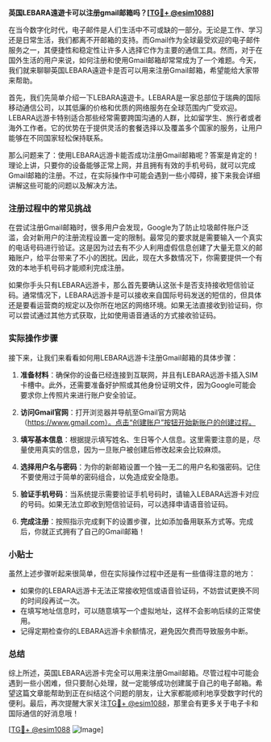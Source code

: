 **英国LEBARA遠遊卡可以注册gmail邮箱吗？[[TG💪+ @esim1088](https://t.me/s/esim1088)]**

在当今数字化时代，电子邮件是人们生活中不可或缺的一部分。无论是工作、学习还是日常生活，我们都离不开邮箱的支持。而Gmail作为全球最受欢迎的电子邮件服务之一，其便捷性和稳定性让许多人选择它作为主要的通信工具。然而，对于在国外生活的用户来说，如何注册和使用Gmail邮箱却常常成为了一个难题。今天，我们就来聊聊英国LEBARA遠遊卡是否可以用来注册Gmail邮箱，希望能给大家带来帮助。

首先，我们先简单介绍一下LEBARA遠遊卡。LEBARA是一家总部位于瑞典的国际移动通信公司，以其低廉的价格和优质的网络服务在全球范围内广受欢迎。LEBARA远游卡特别适合那些经常需要跨国沟通的人群，比如留学生、旅行者或者海外工作者。它的优势在于提供灵活的套餐选择以及覆盖多个国家的服务，让用户能够在不同国家轻松保持联系。

那么问题来了：使用LEBARA远游卡能否成功注册Gmail邮箱呢？答案是肯定的！理论上讲，只要你的设备能够正常上网，并且拥有有效的手机号码，就可以完成Gmail邮箱的注册。不过，在实际操作中可能会遇到一些小障碍，接下来我会详细讲解这些可能的问题以及解决方法。

### 注册过程中的常见挑战

在尝试注册Gmail邮箱时，很多用户会发现，Google为了防止垃圾邮件账户泛滥，会对新用户的注册流程设置一定的限制。最常见的要求就是需要输入一个真实的电话号码进行验证。这是因为过去有不少人利用虚假信息创建了大量无意义的邮箱账户，给平台带来了不小的困扰。因此，现在大多数情况下，你需要提供一个有效的本地手机号码才能顺利完成注册。

如果你手头只有LEBARA远游卡，那么首先要确认这张卡是否支持接收短信验证码。通常情况下，LEBARA远游卡是可以接收来自国际号码发送的短信的，但具体还是要看运营商的规定以及你所在地区的网络环境。如果无法直接收到验证码，你可以尝试通过其他方式获取，比如使用语音通话的方式接收验证码。

### 实际操作步骤

接下来，让我们来看看如何用LEBARA远游卡注册Gmail邮箱的具体步骤：

1. **准备材料**：确保你的设备已经连接到互联网，并且有LEBARA远游卡插入SIM卡槽中。此外，还需要准备好护照或其他身份证明文件，因为Google可能会要求你上传照片来进行账户安全验证。

2. **访问Gmail官网**：打开浏览器并导航至Gmail官方网站（https://www.gmail.com）。点击“创建账户”按钮开始新账户的创建过程。

3. **填写基本信息**：根据提示填写姓名、生日等个人信息。这里需要注意的是，尽量使用真实的信息，因为一旦账户被创建后修改起来会比较麻烦。

4. **选择用户名与密码**：为你的新邮箱设置一个独一无二的用户名和强密码。记住不要使用过于简单的密码组合，以免造成安全隐患。

5. **验证手机号码**：当系统提示需要验证手机号码时，请输入LEBARA远游卡对应的号码。如果无法立即收到短信验证码，可以选择申请语音验证码。

6. **完成注册**：按照指示完成剩下的设置步骤，比如添加备用联系方式等。完成后，你就正式拥有了自己的Gmail邮箱！

### 小贴士

虽然上述步骤听起来很简单，但在实际操作过程中还是有一些值得注意的地方：

- 如果你的LEBARA远游卡无法正常接收短信或语音验证码，不妨尝试更换不同的时间段再试一次。
- 在填写地址信息时，可以随意填写一个虚拟地址，这样不会影响后续的正常使用。
- 记得定期检查你的LEBARA远游卡余额情况，避免因欠费而导致服务中断。

### 总结

综上所述，英国LEBARA远游卡完全可以用来注册Gmail邮箱。尽管过程中可能会遇到一些小困难，但只要耐心处理，就一定能够成功创建属于自己的电子邮箱。希望这篇文章能帮助到正在纠结这个问题的朋友，让大家都能顺利地享受数字时代的便利。最后，再次提醒大家关注[TG💪+ @esim1088](https://t.me/s/esim1088)，那里会有更多关于电子卡和国际通信的好消息哦！

[[TG💪+ @esim1088](https://t.me/s/esim1088) ![Image](https://i.postimg.cc/4NQfJmqS/Snipaste-2025-05-13-00-14-12.png)]